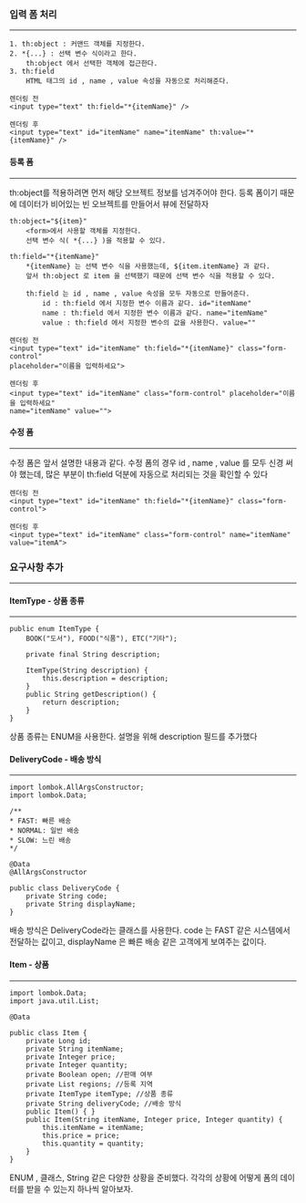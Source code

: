 
### 입력 폼 처리
<hr>

```
1. th:object : 커맨드 객체를 지정한다.
2. *{...} : 선택 변수 식이라고 한다.
	th:object 에서 선택한 객체에 접근한다.
3. th:field
	HTML 태그의 id , name , value 속성을 자동으로 처리해준다.
```

```
렌더링 전
<input type="text" th:field="*{itemName}" />

렌더링 후
<input type="text" id="itemName" name="itemName" th:value="*{itemName}" />
```

#### 등록 폼
<hr>

th:object를 적용하려면 먼저 해당 오브젝트 정보를 넘겨주어야 한다.
등록 폼이기 때문에 데이터가 비어있는 빈 오브젝트를 만들어서 뷰에 전달하자

```
th:object="${item}"
	<form>에서 사용할 객체를 지정한다.
	선택 변수 식( *{...} )을 적용할 수 있다.
	
th:field="*{itemName}"
	*{itemName} 는 선택 변수 식을 사용했는데, ${item.itemName} 과 같다.
	앞서 th:object 로 item 을 선택했기 때문에 선택 변수 식을 적용할 수 있다.
	
	th:field 는 id , name , value 속성을 모두 자동으로 만들어준다.
		id : th:field 에서 지정한 변수 이름과 같다. id="itemName"
		name : th:field 에서 지정한 변수 이름과 같다. name="itemName"
		value : th:field 에서 지정한 변수의 값을 사용한다. value=""
```

```
렌더링 전
<input type="text" id="itemName" th:field="*{itemName}" class="form-control"
placeholder="이름을 입력하세요">

렌더링 후
<input type="text" id="itemName" class="form-control" placeholder="이름을 입력하세요"
name="itemName" value="">
```

#### 수정 폼
<hr>

수정 폼은 앞서 설명한 내용과 같다.
수정 폼의 경우 id , name , value 를 모두 신경 써야 했는데, 많은 부분이 th:field 덕분에 자동으로 처리되는 것을 확인할 수 있다

```
렌더링 전
<input type="text" id="itemName" th:field="*{itemName}" class="form-control">

렌더링 후
<input type="text" id="itemName" class="form-control" name="itemName" value="itemA">
```

### 요구사항 추가
<hr>

#### ItemType - 상품 종류
<hr>

```
public enum ItemType { 
	BOOK("도서"), FOOD("식품"), ETC("기타");
	
	private final String description;
	
	ItemType(String description) {
		this.description = description; 
	}
	public String getDescription() { 
		return description; 
	} 
}
```
상품 종류는 ENUM을 사용한다. 설명을 위해 description 필드를 추가했다

#### DeliveryCode - 배송 방식
<hr>

```
import lombok.AllArgsConstructor; 
import lombok.Data; 

/** 
* FAST: 빠른 배송 
* NORMAL: 일반 배송 
* SLOW: 느린 배송 
*/ 

@Data 
@AllArgsConstructor 

public class DeliveryCode { 
	private String code; 
	private String displayName; 
}
```
배송 방식은 DeliveryCode라는 클래스를 사용한다. code 는 FAST 같은 시스템에서 전달하는 값이고, displayName 은 빠른 배송 같은 고객에게 보여주는 값이다.
#### Item - 상품
<hr>

```
import lombok.Data; 
import java.util.List;

@Data 

public class Item { 
	private Long id; 
	private String itemName; 
	private Integer price; 
	private Integer quantity; 
	private Boolean open; //판매 여부 
	private List regions; //등록 지역 
	private ItemType itemType; //상품 종류 
	private String deliveryCode; //배송 방식
	public Item() { } 
	public Item(String itemName, Integer price, Integer quantity) { 
		this.itemName = itemName; 
		this.price = price; 
		this.quantity = quantity; 
	} 
}
```
ENUM , 클래스, String 같은 다양한 상황을 준비했다. 각각의 상황에 어떻게 폼의 데이터를 받을 수 있는지 하나씩 알아보자.